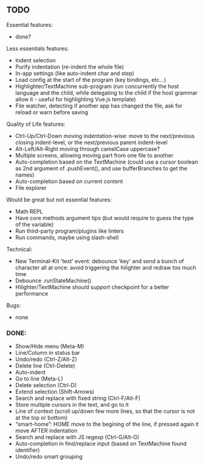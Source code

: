 
## TODO

Essential features:

* done?



Less essentials features:

* Indent selection
* Purify indentation (re-indent the whole file)
* In-app settings (like auto-indent char and step)
* Load config at the start of the program (key bindings, etc...)
* Highlighter/TextMachine sub-program (run concurrently the host language and the child, while delegating to the child
  if the host grammar allow it - useful for highlighting Vue.js template)
* File watcher, detecting if another app has changed the file, ask for reload or warn before saving



Quality of Life features:

* Ctrl-Up/Ctrl-Down moving indentation-wise: move to the next/previous closing indent-level, or the next/previous parent indent-level
* Alt-Left/Alt-Right moving through camelCase uppercase?
* Multiple screens, allowing moving part from one file to another
* Auto-completion based on the TextMachine (could use a cursor boolean as 2nd argument of .pushEvent(), and use bufferBranches to get the names)
* Auto-completion based on current content
* File explorer



Would be great but not essential features:

* Math REPL
* Have core methods argument tips (but would require to guess the type of the variable)
* Run third-party program/plugins like linters
* Run commands, maybe using slash-shell



Technical:

* New Terminal-Kit 'text' event: debounce 'key' and send a bunch of character all at once:
  avoid triggering the hilighter and redraw too much time
* Debounce .runStateMachine()
* Hilighter/TextMachine should support checkpoint for a better performance



Bugs:

* none



### DONE:

* Show/Hide menu (Meta-M)
* Line/Column in status bar
* Undo/redo (Ctrl-Z/Alt-Z)
* Delete line (Ctrl-Delete)
* Auto-indent
* Go to line (Meta-L)
* Delete selection (Ctrl-D)
* Extend selection (Shift-Arrows)
* Search and replace with fixed string (Ctrl-F/Alt-F)
* Store multiple cursors in the text, and go to it
* Line of context (scroll up/down few more lines, so that the cursor is not at the top or bottom)
* “smart-home”: HOME move to the begining of the line, if pressed again it move AFTER indentation
* Search and replace with JS regexp (Ctrl-G/Alt-G)
* Auto-completion in find/replace input (based on TextMachine found identifier)
* Undo/redo smart grouping
